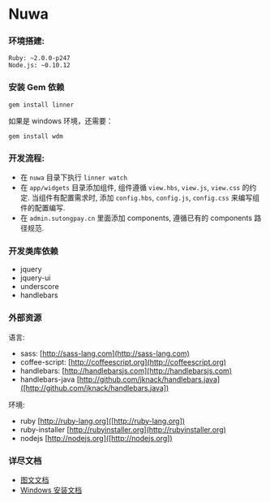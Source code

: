 Nuwa
====

### 环境搭建:
    Ruby: ~2.0.0-p247
    Node.js: ~0.10.12

### 安装 Gem 依赖
    gem install linner

如果是 windows 环境，还需要：

    gem install wdm

### 开发流程:

* 在 `nuwa` 目录下执行 `linner watch`
* 在 `app/widgets` 目录添加组件, 组件遵循 `view.hbs`, `view.js`, `view.css` 的约定. 当组件有配置需求时, 添加 `config.hbs`, `config.js`, `config.css` 来编写组件的配置编写.
* 在 `admin.sutongpay.cn` 里面添加 components, 遵循已有的 components 路径规范.

### 开发类库依赖

* jquery
* jquery-ui
* underscore
* handlebars

### 外部资源

语言:

* sass: [http://sass-lang.com](http://sass-lang.com)
* coffee-script: [http://coffeescript.org](http://coffeescript.org)
* handlebars: [http://handlebarsjs.com](http://handlebarsjs.com)
* handlebars-java [http://github.com/jknack/handlebars.java]([http://github.com/jknack/handlebars.java])

环境:

* ruby [http://ruby-lang.org]([http://ruby-lang.org])
* ruby-installer [http://rubyinstaller.org](http://rubyinstaller.org)
* nodejs [http://nodejs.org]([http://nodejs.org])

### 详尽文档

* [图文文档](/nuwa/blob/master/docs/guide.md)
* [Windows 安装文档](/nuwa/blob/master/docs/windows.md)
